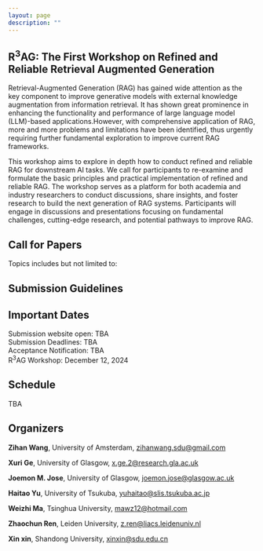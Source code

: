 ```yaml
---
layout: page
description: ""
---
```


## <a name='Overview' style="color: inherit; text-decoration: none; text-align: center;"> R<sup>3</sup>AG: The First Workshop on Refined and Reliable Retrieval Augmented Generation </a> 
 Retrieval-Augmented Generation (RAG) has gained wide attention as the key component to improve generative models  with external knowledge augmentation from information retrieval. It has shown great prominence in enhancing the functionality and performance of large language model (LLM)-based applications.However, with comprehensive application of RAG, more and more problems and limitations have been identified, thus urgently requiring further fundamental exploration to improve current RAG frameworks. 
 
 This workshop aims to explore in depth how to conduct refined and reliable RAG for downstream AI tasks. We call for participants to re-examine and formulate the basic principles and practical implementation of refined and reliable RAG. The workshop serves as a platform for both academia and industry researchers to conduct discussions, share insights, and foster research to build the next generation of RAG systems. Participants will engage in discussions and presentations focusing on fundamental challenges, cutting-edge research, and  potential pathways to improve RAG.  

## <a name='Call for Papers' style="color: inherit; text-decoration: none;text-align: center;"> Call for Papers </a> 

Topics includes but not limited to:

## Submission Guidelines


## <a name='Important Dates' style="color: inherit; text-decoration: none; text-align: center;"> Important Dates </a>
Submission website open: TBA<br/>
Submission Deadlines: TBA<br/>
Acceptance Notification: TBA<br/>
R<sup>3</sup>AG Workshop: December 12, 2024

## <a name='Schedule' style="color: inherit; text-decoration: none; text-align: center;"> Schedule </a>
TBA

## <a name='Organizers' style="color: inherit; text-decoration: none;"> Organizers </a>

**Zihan Wang**, University of Amsterdam, zihanwang.sdu@gmail.com

**Xuri Ge**, University of Glasgow, x.ge.2@research.gla.ac.uk

**Joemon M. Jose**, University of Glasgow, joemon.jose@glasgow.ac.uk

**Haitao Yu**, University of Tsukuba, yuhaitao@slis.tsukuba.ac.jp

**Weizhi Ma**, Tsinghua University, mawz12@hotmail.com

**Zhaochun Ren**, Leiden University, z.ren@liacs.leidenuniv.nl

**Xin xin**, Shandong University, xinxin@sdu.edu.cn








